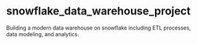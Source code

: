 # snowflake_data_warehouse_project
Building a modern data warehouse on snowflake including ETL processes, data modeling, and analytics.
